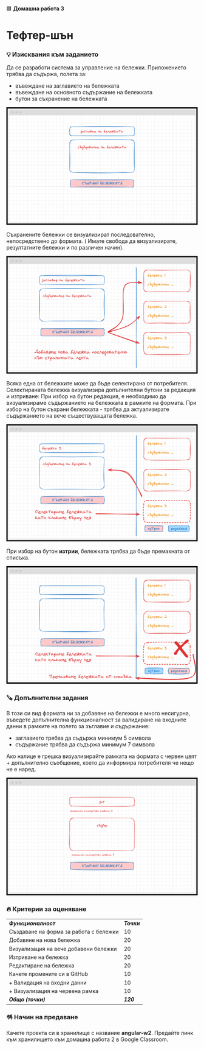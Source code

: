 🟦 **Домашна работа 3**
# Тефтер-шън

### 💡 Изисквания към заданието

Да се разработи система за управление на бележки. Приложението трябва да съдържа, полета за:
- въвеждане на заглавието на бележката
- въвеждане на основното съдържание на бележката
- бутон за съхранение на бележката 

![](2024-04-19-07-38-14.png)

Съхранените бележки се визуализират последователно, непосредствено до формата. ( Имате свобода да визуализирате, резултатните бележки и по различен начин).

![](2024-04-18-22-54-59.png)

Всяка една от бележките може да бъде селектирана от потребителя. Селектираната бележка визуализира допълнителни бутони за редакция и изтриване:
При избор на бутон редакция, е необходимо да визуализираме съдържанието на бележката в рамките на формата. При избор на бутон съхрани бележката - трябва да актуализирате съдържанието на вече съществуващата бележка.

![](2024-04-18-22-52-27.png)


При избор на бутон **изтрии**, бележката трябва да бъде премахната от списъка.

![](2024-04-18-22-52-38.png)


### 🪚 Допълнителни задания

В този си вид формата ни за добавяне на бележки е много несигурна, въведете допълнителна функционалност за валидиране на входните данни в рамките на полето за зъглавие и съдържание:
- заглавието трябва да съдържа минимум 5 символа
- съдържание трябва да съдържа минимум 7 символа

Ако налице е грешка визуализирайте рамката на формата с червен цвят + допълнително съобщение, което да информира потребителя че нещо не е наред.

![](2024-04-19-08-01-56.png)

### 🔥 Критерии за оценяване

<table>
  <tr>
   <td><strong><em>Функционалност</em></strong></td>
   <td><strong><em>Точки</em></strong></td>
  </tr>
  <tr>
   <td>Създаване на форма за работа с бележки</td><td>10</td>
  </tr>  
  <tr>
   <td>Добавяне на нова бележка</td><td>20</td>
  </tr>
  <tr>
   <td>Визуализация на вече добавени бележки</td><td>20</td>
  </tr>  
  <tr>
   <td>Изтриване на бележка</td><td>20</td>
  </tr>
  <tr>
   <td>Редактиране на бележка</td><td>20</td>
  </tr>
  <tr>
   <td>Качете промените си в GitHub</td>
   <td>10</td>
  </tr>  
  <tr>
   <td>+ Валидация на входни данни </td>
   <td>10</td>
  </tr>    
  <tr>
   <td>+ Визуализация на червена рамка </td>
   <td>10</td>
  </tr>      
  <tr>
   <td><strong><em>Общо (точки)</em></strong></td>
   <td><strong><em>120</em></strong></td>
  </tr>
</table>


### 🪅 Начин на предаване
Качете проекта си в хранилище с название **angular-w2**. Предайте линк към хранилището към домашна работа 2 в Google Classroom.
